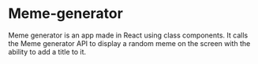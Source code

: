 # Meme-generator

Meme generator is an app made in React using class components. It calls the Meme generator API to display a random meme on the screen with the ability to add a title to it.
